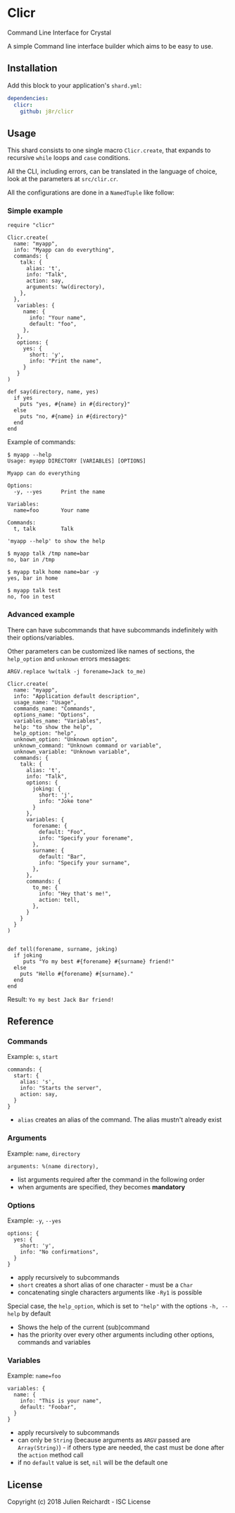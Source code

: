 # Clicr

Command Line Interface for Crystal

A simple Command line interface builder which aims to be easy to use.

## Installation

Add this block to your application's `shard.yml`:

```yaml
dependencies:
  clicr:
    github: j8r/clicr
```

## Usage

This shard consists to one single macro `Clicr.create`, that expands to recursive `while` loops and `case` conditions.

All the CLI, including errors, can be translated in the language of choice, look at the parameters at `src/clir.cr`.

All the configurations are done in a `NamedTuple` like follow:

### Simple example

```crystal
require "clicr"

Clicr.create(
  name: "myapp",
  info: "Myapp can do everything",
  commands: {
    talk: {
      alias: 't',
      info: "Talk",
      action: say,
      arguments: %w(directory),
    },
  },
   variables: {
     name: {
       info: "Your name",
       default: "foo",
     },
   },
   options: {
     yes: {
       short: 'y',
       info: "Print the name",
     }
   }
)

def say(directory, name, yes)
  if yes
    puts "yes, #{name} in #{directory}"
  else
    puts "no, #{name} in #{directory}"
  end
end
```

Example of commands:
```
$ myapp --help
Usage: myapp DIRECTORY [VARIABLES] [OPTIONS]

Myapp can do everything

Options:
  -y, --yes      Print the name

Variables:
  name=foo       Your name

Commands:
  t, talk        Talk

'myapp --help' to show the help
```
```
$ myapp talk /tmp name=bar
no, bar in /tmp
```
```
$ myapp talk home name=bar -y
yes, bar in home
```
```
$ myapp talk test
no, foo in test
```

### Advanced example

There can have subcommands that have subcommands indefinitely with their options/variables.

Other parameters can be customized like names of sections, the `help_option` and `unknown` errors messages:

```crystal
ARGV.replace %w(talk -j forename=Jack to_me)

Clicr.create(
  name: "myapp",
  info: "Application default description",
  usage_name: "Usage",
  commands_name: "Commands",
  options_name: "Options",
  variables_name: "Variables",
  help: "to show the help",
  help_option: "help",
  unknown_option: "Unknown option",
  unknown_command: "Unknown command or variable",
  unknown_variable: "Unknown variable",
  commands: {
    talk: {
      alias: 't',
      info: "Talk",
      options: {
        joking: {
          short: 'j',
          info: "Joke tone"
        }
      },
      variables: {
        forename: {
          default: "Foo",
          info: "Specify your forename",
        },
        surname: {
          default: "Bar",
          info: "Specify your surname",
        },
      },
      commands: {
        to_me: {
          info: "Hey that's me!",
          action: tell,
        },
      }
    }
  }
)


def tell(forename, surname, joking)
  if joking
     puts "Yo my best #{forename} #{surname} friend!"
  else
    puts "Hello #{forename} #{surname}."
  end
end
```

Result: `Yo my best Jack Bar friend!`

## Reference

### Commands

Example: `s`, `start`

```crystal
commands: {
  start: {
    alias: 's',
    info: "Starts the server",
    action: say,
  }
}
```

* `alias` creates an alias of the command. The alias mustn't already exist

### Arguments

Example: `name`, `directory`

```crystal
arguments: %(name directory),
```

* list arguments required after the command in the following order
* when arguments are specified, they becomes **mandatory**

### Options

Example: `-y`, `--yes`

```crystal
options: {
  yes: {
    short: 'y',
    info: "No confirmations",
  }
}
```

* apply recursively to subcommands
* `short` creates a short alias of one character - must be a `Char`
* concatenating single characters arguments like `-Ry1` is possible

Special case, the `help_option`, which is set to `"help"` with the options `-h, --help` by default
* Shows the help of the current (sub)command
* has the priority over every other arguments including other options, commands and variables

### Variables

Example: `name=foo`

```crystal
variables: {
  name: {
    info: "This is your name",
    default: "Foobar",
  }
}
```

* apply recursively to subcommands
* can only be `String` (because arguments as `ARGV` passed are `Array(String)`) - if others type are needed, the cast must be done after the `action` method call
* if no `default` value is set, `nil` will be the default one

## License

Copyright (c) 2018 Julien Reichardt - ISC License
